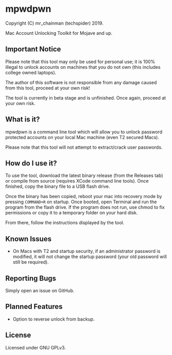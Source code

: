 # mpwdpwn

Copyright (C) mr_chainman (techspider) 2019.

Mac Account Unlocking Toolkit for Mojave and up.

## Important Notice

Please note that this tool may only be used for personal use; it is 100% illegal to unlock accounts on machines that you do not own (this includes college owned laptops).

The author of this software is not responsible from any damage caused from this tool, proceed at your own risk!

The tool is currently in beta stage and is unfinished. Once again, proceed at your own risk.

## What is it?

mpwdpwn is a command line tool which will allow you to unlock password protected accounts on your local Mac machine (even T2 secured Macs).

Please note that this tool will not attempt to extract/crack user passwords.

## How do I use it?

To use the tool, download the latest binary release (from the Releases tab) or compile from source (requires XCode command line tools). Once finished, copy the binary file to a USB flash drive.

Once the binary has been copied, reboot your mac into recovery mode by pressing `COMMAND+R` on startup. Once booted, open Terminal and run the program from the flash drive. If the program does not run, use chmod to fix permissions or copy it to a temporary folder on your hard disk.

From there, follow the instructions displayed by the tool.

## Known Issues

* On Macs with T2 and startup security, if an administrator password is modified, it will not change the startup password (your old password will still be required).

## Reporting Bugs

Simply open an issue on GitHub.

## Planned Features

* Option to reverse unlock from backup.

## License

Licensed under GNU GPLv3.